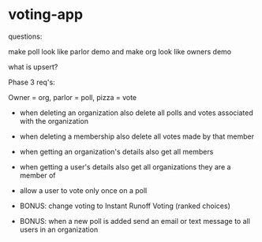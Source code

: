 # voting-app

questions:

make poll look like parlor demo and make org look like owners demo

what is upsert?



Phase 3 req's:

Owner = org, parlor = poll, pizza = vote

* when deleting an organization also delete all polls and votes associated with the organization

* when deleting a membership also delete all votes made by that member

* when getting an organization's details also get all members

* when getting a user's details also get all organizations they are a member of

* allow a user to vote only once on a poll

* BONUS: change voting to Instant Runoff Voting (ranked choices)

* BONUS: when a new poll is added send an email or text message to all users in an organization